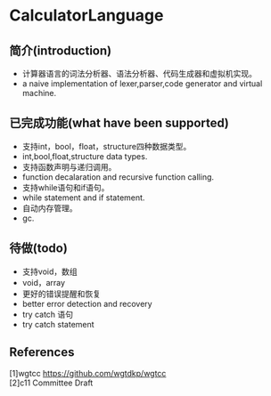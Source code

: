 # CalculatorLanguage
## 简介(introduction)
+ 计算器语言的词法分析器、语法分析器、代码生成器和虚拟机实现。  
+ a naive implementation of lexer,parser,code generator and virtual machine.
## 已完成功能(what have been supported)
+ 支持int，bool，float，structure四种数据类型。  
+ int,bool,float,structure data types.  
+ 支持函数声明与递归调用。  
+ function decalaration and recursive function calling.  
+ 支持while语句和if语句。  
+ while statement and if statement.  
+ 自动内存管理。  
+ gc.

## 待做(todo)
+ 支持void，数组
+ void，array
+ 更好的错误提醒和恢复
+ better error detection and recovery
+ try catch 语句
+ try catch statement
## References
[1]wgtcc https://github.com/wgtdkp/wgtcc  
[2]c11 Committee Draft  
